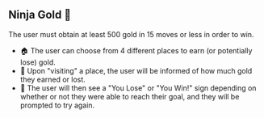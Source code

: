 ## Ninja Gold 💛

The user must obtain at least 500 gold in 15 moves or less in order to win.
- 🏠 The user can choose from 4 different places to earn (or potentially lose) gold.
- 🧮 Upon "visiting" a place, the user will be informed of how much gold they earned or lost. 
- 🥠 The user will then see a "You Lose" or "You Win!" sign depending on whether or not they were able to reach their goal, and they will be prompted to try again. 
